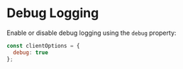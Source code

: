 # Debug Logging

Enable or disable debug logging using the `debug` property:

```js
const clientOptions = {
  debug: true
};
```
